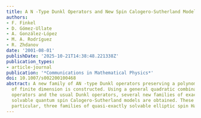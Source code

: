 ```yaml
---
title: A N -Type Dunkl Operators and New Spin Calogero-Sutherland Models
authors:
- F. Finkel
- D. Gómez-Ullate
- A. González-López
- M. A. Rodríguez
- R. Zhdanov
date: '2001-08-01'
publishDate: '2025-10-21T14:38:48.221338Z'
publication_types:
- article-journal
publication: '*Communications in Mathematical Physics*'
doi: 10.1007/s002200100468
abstract: A new family of AN -type Dunkl operators preserving a polynomial subspace
  of finite dimension is constructed. Using a general quadratic combination of these
  operators and the usual Dunkl operators, several new families of exactly and quasi-exactly
  solvable quantum spin Calogero-Sutherland models are obtained. These include, in
  particular, three families of quasi-exactly solvable elliptic spin Hamiltonians.
---
```


